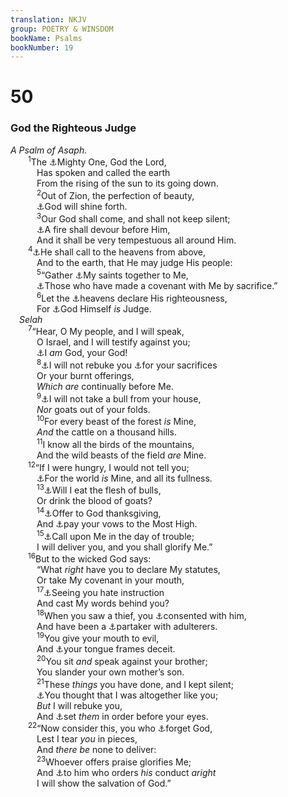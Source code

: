 ```yaml
---
translation: NKJV
group: POETRY & WINSDOM
bookName: Psalms 
bookNumber: 19
---
```


<div class="title"><h1>50</h1><h3>God the Righteous Judge</h3><i>A Psalm of Asaph.</i></div>
<span class="verse thi_50_1">  <sup>1</sup>The <a data-toggle="tooltip" data-placement="bottom" title="Is. 9:6">⚓</a>Mighty One, God the Lord,<br/>   Has spoken and called the earth<br/>   From the rising of the sun to its going down.<br/></span>
<span class="verse thi_50_2">   <sup>2</sup>Out of Zion, the perfection of beauty,<br/>   <a data-toggle="tooltip" data-placement="bottom" title="Deut. 33:2; Ps. 80:1">⚓</a>God will shine forth.<br/></span>
<span class="verse thi_50_3">   <sup>3</sup>Our God shall come, and shall not keep silent;<br/>   <a data-toggle="tooltip" data-placement="bottom" title="Lev. 10:2; Num. 16:35; (Ps. 97:3)">⚓</a>A fire shall devour before Him,<br/>   And it shall be very tempestuous all around Him.<br/></span>
<span class="verse thi_50_4">  <sup>4</sup><a data-toggle="tooltip" data-placement="bottom" title="Deut. 4:26; 31:28; 32:1; Is. 1:2">⚓</a>He shall call to the heavens from above,<br/>   And to the earth, that He may judge His people:<br/></span>
<span class="verse thi_50_5">   <sup>5</sup>“Gather <a data-toggle="tooltip" data-placement="bottom" title="Deut. 33:3">⚓</a>My saints together to Me,<br/>   <a data-toggle="tooltip" data-placement="bottom" title="Ex. 24:7">⚓</a>Those who have made a covenant with Me by sacrifice.”<br/></span>
<span class="verse thi_50_6">   <sup>6</sup>Let the <a data-toggle="tooltip" data-placement="bottom" title="(Ps. 97:6)">⚓</a>heavens declare His righteousness,<br/>   For <a data-toggle="tooltip" data-placement="bottom" title="Ps. 75:7">⚓</a>God Himself <i>is</i> Judge.<br/> <i>Selah</i><br/></span>
<span class="verse thi_50_7">  <sup>7</sup>“Hear, O My people, and I will speak,<br/>   O Israel, and I will testify against you;<br/>   <a data-toggle="tooltip" data-placement="bottom" title="Ex. 20:2">⚓</a>I <i>am</i> God, your God!<br/></span>
<span class="verse thi_50_8">   <sup>8</sup><a data-toggle="tooltip" data-placement="bottom" title="Jer. 7:22">⚓</a>I will not rebuke you <a data-toggle="tooltip" data-placement="bottom" title="Is. 1:11; (Hos. 6:6)">⚓</a>for your sacrifices<br/>   Or your burnt offerings,<br/>   <i>Which</i> <i>are</i> continually before Me.<br/></span>
<span class="verse thi_50_9">   <sup>9</sup><a data-toggle="tooltip" data-placement="bottom" title="Ps. 69:31">⚓</a>I will not take a bull from your house,<br/>   <i>Nor</i> goats out of your folds.<br/></span>
<span class="verse thi_50_10">   <sup>10</sup>For every beast of the forest <i>is</i> Mine,<br/>   <i>And</i> the cattle on a thousand hills.<br/></span>
<span class="verse thi_50_11">   <sup>11</sup>I know all the birds of the mountains,<br/>   And the wild beasts of the field <i>are</i> Mine.<br/></span>
<span class="verse thi_50_12">  <sup>12</sup>“If I were hungry, I would not tell you;<br/>   <a data-toggle="tooltip" data-placement="bottom" title="Ex. 19:5; (Deut. 10:14; Job 41:11); 1 Cor. 10:26">⚓</a>For the world <i>is</i> Mine, and all its fullness.<br/></span>
<span class="verse thi_50_13">   <sup>13</sup><a data-toggle="tooltip" data-placement="bottom" title="(Ps. 51:15–17)">⚓</a>Will I eat the flesh of bulls,<br/>   Or drink the blood of goats?<br/></span>
<span class="verse thi_50_14">   <sup>14</sup><a data-toggle="tooltip" data-placement="bottom" title="Hos. 14:2; Heb. 13:15">⚓</a>Offer to God thanksgiving,<br/>   And <a data-toggle="tooltip" data-placement="bottom" title="Num. 30:2; Deut. 23:21">⚓</a>pay your vows to the Most High.<br/></span>
<span class="verse thi_50_15">   <sup>15</sup><a data-toggle="tooltip" data-placement="bottom" title="Job 22:27; (Zech. 13:9)">⚓</a>Call upon Me in the day of trouble;<br/>   I will deliver you, and you shall glorify Me.”<br/></span>
<span class="verse thi_50_16">  <sup>16</sup>But to the wicked God says:<br/>   “What <i>right</i> have you to declare My statutes,<br/>   Or take My covenant in your mouth,<br/></span>
<span class="verse thi_50_17">   <sup>17</sup><a data-toggle="tooltip" data-placement="bottom" title="Neh. 9:26; Rom. 2:21">⚓</a>Seeing you hate instruction<br/>   And cast My words behind you?<br/></span>
<span class="verse thi_50_18">   <sup>18</sup>When you saw a thief, you <a data-toggle="tooltip" data-placement="bottom" title="(Rom. 1:32)">⚓</a>consented with him,<br/>   And have been a <a data-toggle="tooltip" data-placement="bottom" title="1 Tim. 5:22">⚓</a>partaker with adulterers.<br/></span>
<span class="verse thi_50_19">   <sup>19</sup>You give your mouth to evil,<br/>   And <a data-toggle="tooltip" data-placement="bottom" title="Ps. 52:2">⚓</a>your tongue frames deceit.<br/></span>
<span class="verse thi_50_20">   <sup>20</sup>You sit <i>and</i> speak against your brother;<br/>   You slander your own mother’s son.<br/></span>
<span class="verse thi_50_21">   <sup>21</sup>These <i>things</i> you have done, and I kept silent;<br/>   <a data-toggle="tooltip" data-placement="bottom" title="(Rom. 2:4)">⚓</a>You thought that I was altogether like you;<br/>   <i>But</i> I will rebuke you,<br/>   And <a data-toggle="tooltip" data-placement="bottom" title="(Ps. 90:8)">⚓</a>set <i>them</i> in order before your eyes.<br/></span>
<span class="verse thi_50_22">  <sup>22</sup>“Now consider this, you who <a data-toggle="tooltip" data-placement="bottom" title="(Job 8:13)">⚓</a>forget God,<br/>   Lest I tear <i>you</i> in pieces,<br/>   And <i>there</i> <i>be</i> none to deliver:<br/></span>
<span class="verse thi_50_23">   <sup>23</sup>Whoever offers praise glorifies Me;<br/>   And <a data-toggle="tooltip" data-placement="bottom" title="Gal. 6:16">⚓</a>to him who orders <i>his</i> conduct <i>aright</i><br/>   I will show the salvation of God.”<br/></span>
